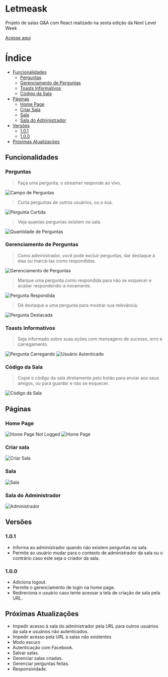 # Letmeask
Projeto de salas Q&amp;A com React realizado na sexta edição da Next Level Week

[Acesse aqui](https://letmeask-8a7c0.firebaseapp.com)

# Índice

* [Funcionalidades](#funcionalidades)
  * [Perguntas](#perguntas)
  * [Gerenciamento de Perguntas](#gerenciar_perguntas)
  * [Toasts Informativos](#toasts)
  * [Código da Sala](#codigo)
* [Páginas](#paginas)
  * [Home Page](#home_page)
  * [Criar Sala](#criar_sala)
  * [Sala](#sala_usuario)
  * [Sala do Administrador](#sala_admin)
* [Versões](#versoes)
  * [1.0.1](#v1_0_1)
  * [1.0.0](#v1_0_0)
* [Próximas Atualizações](#atualizacoes)

## <a name="funcionalidades"></a>Funcionalidades

### <a name="perguntas"></a> Perguntas
> Faça uma pergunta, o streamer responde ao vivo.

![Campo de Perguntas](https://i.imgur.com/GYQV8Q3.png)

> Curta perguntas de outros usuários, ou a sua.

![Pergunta Curtida](https://i.imgur.com/hML29qg.png)

> Veja quantas perguntas existem na sala.

![Quantidade de Perguntas](https://i.imgur.com/3aZMi3X.png)

### <a name="gerenciar_perguntas"></a>Gerenciamento de Perguntas
> Como administrador, você pode excluir perguntas, dar destaque à elas ou marcá-las como respondidas.

![Gerenciamento de Perguntas](https://i.imgur.com/TB0uXIE.png)

> Marque uma pergunta como respondida para não se esquecer e acabar respondendo-a novamente.

![Pergunta Respondida](https://i.imgur.com/xlXSbI2.png)

> Dê destaque a uma pergunta para mostrar sua relevância.

![Pergunta Destacada](https://i.imgur.com/r71SKQO.png)

### <a name="toasts"></a>Toasts Informativos
> Seja informado sobre suas ações com mensagens de sucesso, erro e carregamento.

![Pergunta Carregando](https://i.imgur.com/80iZYaS.png) ![Usuário Autenticado](https://i.imgur.com/SZO0x2M.png)

### <a name="codigo"></a>Código da Sala
> Copie o código da sala diretamente pelo botão para enviar aos seus amigos, ou para guardar e não se esquecer.

![Código da Sala](https://i.imgur.com/3IF5dfD.png)

## <a name="paginas"></a>Páginas

### <a name="home_page"></a>Home Page
![Home Page Not Logged](https://i.imgur.com/OEWMPUu.png)
![Home Page](https://i.imgur.com/OrDNxiI.png)

### <a name="criar_sala"></a>Criar sala
![Criar Sala](https://i.imgur.com/46ZdNGQ.png)

### <a name="sala_usuario"></a>Sala
![Sala](https://i.imgur.com/IKzQ8F8.png)

### <a name="sala_admin"></a>Sala do Administrador 
![Administrador](https://i.imgur.com/H2sGnOI.png)

## <a name="versoes"></a>Versões

### <a name="v1_0_1"></a>1.0.1

* Informa ao administrador quando não existem perguntas na sala.
* Permite ao usuário mudar para o contexto de administrador da sala ou o contrário caso este seja o criador da sala.

### <a name="v1_0_0"></a>1.0.0

* Adiciona logout.
* Permite o gerenciamento de login na home page.
* Redireciona o usuário caso tente acessar a tela de criação de sala pela URL.

## <a name="atualizacoes"></a>Próximas Atualizações
* Impedir acesso à sala do administrador pela URL para outros usuários da sala e usuários não autenticados.
* Impedir acesso pela URL à salas não existentes
* Modo escuro
* Autenticação com Facebook.
* Salvar salas.
* Gerenciar salas criadas.
* Gerenciar perguntas feitas.
* Responsividade.
